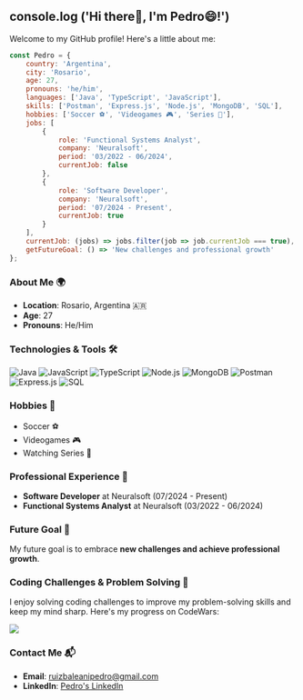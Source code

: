  ##  console.log ('Hi there👋, I'm Pedro😄!')

Welcome to my GitHub profile! Here's a little about me:

```javascript
const Pedro = {
    country: 'Argentina',
    city: 'Rosario',
    age: 27,
    pronouns: 'he/him',
    languages: ['Java', 'TypeScript', 'JavaScript'],
    skills: ['Postman', 'Express.js', 'Node.js', 'MongoDB', 'SQL'],
    hobbies: ['Soccer ⚽', 'Videogames 🎮', 'Series 🍿'],
    jobs: [
        {
            role: 'Functional Systems Analyst',
            company: 'Neuralsoft',
            period: '03/2022 - 06/2024',
            currentJob: false
        },
        {
            role: 'Software Developer',
            company: 'Neuralsoft',
            period: '07/2024 - Present',
            currentJob: true
        }
    ],
    currentJob: (jobs) => jobs.filter(job => job.currentJob === true),
    getFutureGoal: () => 'New challenges and professional growth'
};
```
### About Me 🌍
- **Location**: Rosario, Argentina 🇦🇷
- **Age**: 27
- **Pronouns**: He/Him

### Technologies & Tools 🛠️
<p align="left">
  <img src="https://img.shields.io/badge/Java-ED8B00?style=for-the-badge&logo=openjdk&logoColor=white" alt="Java">
  <img src="https://img.shields.io/badge/JavaScript-F7DF1E?style=for-the-badge&logo=javascript&logoColor=black" alt="JavaScript">
  <img src="https://img.shields.io/badge/TypeScript-3178C6?style=for-the-badge&logo=typescript&logoColor=white" alt="TypeScript">
  <img src="https://img.shields.io/badge/Node.js-339933?style=for-the-badge&logo=node.js&logoColor=white" alt="Node.js">
  <img src="https://img.shields.io/badge/MongoDB-47A248?style=for-the-badge&logo=mongodb&logoColor=white" alt="MongoDB">
  <img src="https://img.shields.io/badge/Postman-FF6C37?style=for-the-badge&logo=postman&logoColor=white" alt="Postman">
  <img src="https://img.shields.io/badge/Express.js-000000?style=for-the-badge&logo=express&logoColor=white" alt="Express.js">
  <img src="https://img.shields.io/badge/SQL-4479A1?style=for-the-badge&logo=mysql&logoColor=white" alt="SQL">
</p>

### Hobbies 🎉
- Soccer ⚽
- Videogames 🎮
- Watching Series 🍿

### Professional Experience 💼
- **Software Developer** at Neuralsoft (07/2024 - Present)
- **Functional Systems Analyst** at Neuralsoft (03/2022 - 06/2024)

### Future Goal 🚀
My future goal is to embrace **new challenges and achieve professional growth**.

### Coding Challenges & Problem Solving 🧠
I enjoy solving coding challenges to improve my problem-solving skills and keep my mind sharp. Here's my progress on CodeWars:

<a href='https://www.codewars.com/users/pedrojrb'><img src="https://www.codewars.com/users/pedrojrb/badges/large" /></a>
 
### Contact Me 📬
- **Email**: [ruizbaleanipedro@gmail.com](mailto:ruizbaleanipedro@gmail.com)
- **LinkedIn**: [Pedro's LinkedIn](https://www.linkedin.com/in/pedrojruizbaleani/)


